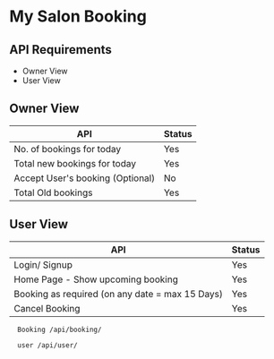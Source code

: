 # My Salon Booking
## API Requirements
- Owner View
- User View

## Owner View 
| API | Status|
| ----|-------|
| No. of bookings for today | Yes |
| Total new bookings for today | Yes |
| Accept User's booking (Optional) | No |
| Total Old bookings | Yes |

## User View
| API | Status|
| ----|-------|
| Login/ Signup | Yes |
| Home Page - Show upcoming booking | Yes |
| Booking as required (on any date = max 15 Days) | Yes |
| Cancel Booking | Yes |

```http
  Booking /api/booking/
```

```http
  user /api/user/
```
